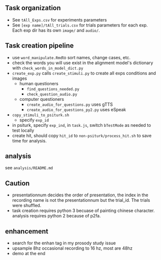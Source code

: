 ## Task organization
+ See `tAll_Exps.csv` for experiments parameters
+ See `[exp name]/tAll_trials.csv` for trials parameters for each exp. Each exp dir has its own `image/` and `audio/`.

## Task creation pipeline
+ use `word_manipulate.Rmd`to sort names, change cases, etc.
+ check the words you will use exist in the alignment model's dictionary with `check_words_in_model_dict.py`
+ `create_exp.py` calls `create_stimuli.py` to create all exps conditions and images 
  + human questioners
    + `find_questions_needed.py`
    + `check_question_audio.py`
  + computer questioners
    + `create_audio_for_questions.py` uses gTTS 
    + `create_audio_for_questions_py2.py` uses eSpeak
+ `copy_stimuli_to_psiturk.sh`
  + specify `exp_id`
+ in psiturk, specify `exp_ind`, in `task.js`, switch `bTestMode` as needed to test locally
+ create hit, should copy `hit_id` to `non-psiturk/process_hit.sh` to save time for analysis. 

## analysis
see `analysis/README.md`


## Caution
+ presentationnum decides the order of presentation, the index in the recording name is not the presentationnum but the trial_id. The trials were shuffled. 
+ task creation requires python 3 becuase of painting chinese character. analysis requires python 2 because of p2fa. 

## enhancement
+ search for the enhan tag in my prosody study issue
+ upsample 8hz occasional recording to 16 hz, most are 48hz
+ demo at the end


